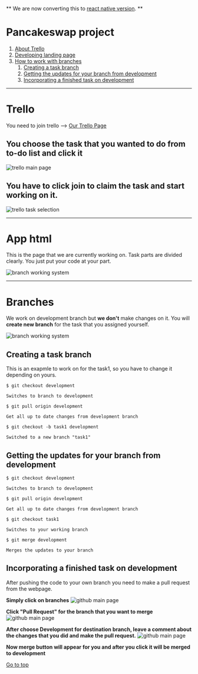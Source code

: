 ** We are now converting this to [react native version](https://github.com/okcl/React-App-Team2). **




# Pancakeswap project

1. [About Trello](#trello)
2. [Developing landing page](#app-html)
3. [How to work with branches](#branches)
    1. [Creating a task branch](#creating-a-task-branch)
    2. [Getting the updates for your branch from development](#getting-the-updates-for-your-branch-from-development)
    3. [Incorporating a finished task on development](#incorporating-a-finished-task-on-development)


---
# Trello
You need to join trello -->
    [Our Trello Page](https://trello.com/invite/b/MO9jiL4e/ATTIf428aa9db880d6832a5e3330fc0274aeF8E5AD87/web-development)


## You choose the task that you wanted to do from to-do list and click it
![trello main page](https://i.imgur.com/Jn7S9PG.png)


## You have to click join to claim the task and start working on it.
![trello task selection](https://i.imgur.com/Og2dl6L.png)

---

# App html

This is the page that we are currently working on. Task parts are divided clearly. You just put your code at your part.

![branch working system](https://i.imgur.com/Fop1OCO.png)


---
# Branches

We work on development branch but **we don't** make changes on it. You will **create new branch** for the task that you assigned yourself.




![branch working system](https://i.imgur.com/DwiR2BF.png)


## Creating a task branch

This is an exapmle to work on for the task1, so you have to change it depending on yours.

```
$ git checkout development

Switches to branch to development

$ git pull origin development

Get all up to date changes from development branch

$ git checkout -b task1 development

Switched to a new branch "task1"

```

## Getting the updates for your branch from development

```
$ git checkout development

Switches to branch to development

$ git pull origin development

Get all up to date changes from development branch

$ git checkout task1

Switches to your working branch

$ git merge development

Merges the updates to your branch
```


## Incorporating a finished task on development

After pushing the code to your own branch you need to make a pull request from the webpage.


**Simply click on branches**
![github main page](https://i.imgur.com/WY7Eq9F.png)


**Click "Pull Request" for the branch that you want to merge**
![github main page](https://i.imgur.com/XxFW4aU.png)

**After choose Development for destination branch, leave a comment about the changes that you did and make the pull request.**
![github main page](https://i.imgur.com/lvqwBZb.png)

**Now merge button will appear for you and after you click it will be merged to development**


[Go to top](#pancakeswap-project)



